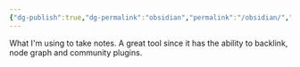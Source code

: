 ```yaml
---
{"dg-publish":true,"dg-permalink":"obsidian","permalink":"/obsidian/","dgPassFrontmatter":true,"noteIcon":""}
---
```


What I'm using to take notes. A great tool since it has the ability to backlink, node graph and community plugins. 
